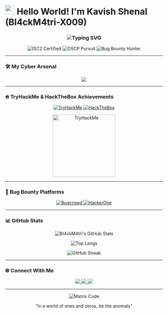 # <img src="https://media.giphy.com/media/hvRJCLFzcasrR4ia7z/giphy.gif" width="30px"> Hello World! I'm Kavish Shenal (Bl4ckM4tri-X009) 

<h3 align="center">
  <img src="https://readme-typing-svg.demolab.com?font=Fira+Code&pause=1000&color=00F72F&width=435&lines=Cyber+Security+Researcher;Web+Application+Developer;Penetration+Tester;Bug+Bounty+Hunter;CTF+Player" alt="Typing SVG" />
</h3>

<div align="center">
  
  ![ISC2 Certified](https://img.shields.io/badge/ISC²-Certified-brightgreen?style=flat&logo=securityscorecard)
  ![OSCP Pursuit](https://img.shields.io/badge/OSCP-In%20Progress-red?style=flat&logo=offensive-security)
  ![Bug Bounty Hunter](https://img.shields.io/badge/Bug%20Bounty-Hunter-success?style=flat&logo=bugcrowd)
  
</div>

---

### 🛠️ My Cyber Arsenal

<p align="center">
  <img src="https://skillicons.dev/icons?i=linux,bash,python,js,php,html,css,nodejs,react,mongodb,mysql,aws,azure,docker,kubernetes,git,github,vscode,atom" />
</p>

---

### 🔥 TryHackMe & HackTheBox Achievements

<div align="center">
  
  [![TryHackMe](https://img.shields.io/badge/TryHackMe-Bl4ckM4tri--X009-9CF?style=for-the-badge&logo=tryhackme)](https://tryhackme.com/p/Bl4ckM4tri-X009)
  [![HackTheBox](https://img.shields.io/badge/HackTheBox-Bl4ckM4tri--X009-9CF?style=for-the-badge&logo=hackthebox)](https://app.hackthebox.com/profile/yourprofile)
  
  <!-- Replace with your actual THM badge -->
  <img src="https://tryhackme-badges.s3.amazonaws.com/Bl4ckM4tri-X009.png" alt="TryHackMe" width="200">
  
</div>

---

### 🎯 Bug Bounty Platforms

<p align="center">
  <a href="https://bugcrowd.com/Bl4ckM4tri-X009" target="_blank">
    <img src="https://img.shields.io/badge/Bugcrowd-💰_Bounties-FFD43B?style=for-the-badge&logo=bugcrowd" alt="Bugcrowd">
  </a>
  <a href="https://hackerone.com/Bl4ckM4tri-X009" target="_blank">
    <img src="https://img.shields.io/badge/HackerOne-☠_Reports-494649?style=for-the-badge&logo=hackerone" alt="HackerOne">
  </a>
</p>

---

### 📊 GitHub Stats

<div align="center">
  
  ![Bl4ckM4tri's GitHub Stats](https://github-readme-stats.vercel.app/api?username=yourusername&show_icons=true&theme=dark&count_private=true&include_all_commits=true&line_height=24)
  
  ![Top Langs](https://github-readme-stats.vercel.app/api/top-langs/?username=yourusername&layout=compact&theme=dark&hide=html,css)
  
  ![GitHub Streak](https://github-readme-streak-stats.herokuapp.com/?user=yourusername&theme=dark&fire=00F72F&currStreakNum=00F72F)
  
</div>

---

### 🌐 Connect With Me

<p align="center">
  <a href="https://linkedin.com/in/yourprofile" target="_blank">
    <img src="https://img.shields.io/badge/LinkedIn-0077B5?style=for-the-badge&logo=linkedin&logoColor=white" />
  </a>
  <a href="https://twitter.com/yourhandle" target="_blank">
    <img src="https://img.shields.io/badge/Twitter-1DA1F2?style=for-the-badge&logo=twitter&logoColor=white" />
  </a>
  <a href="mailto:your.email@example.com">
    <img src="https://img.shields.io/badge/Gmail-D14836?style=for-the-badge&logo=gmail&logoColor=white" />
  </a>
</p>

---

<div align="center">
  
  ![Matrix Code](https://media.giphy.com/media/Y551n6XvQnjXIlL0Q9/giphy.gif)
  
  "In a world of ones and zeros, be the anomaly"
  
</div>
